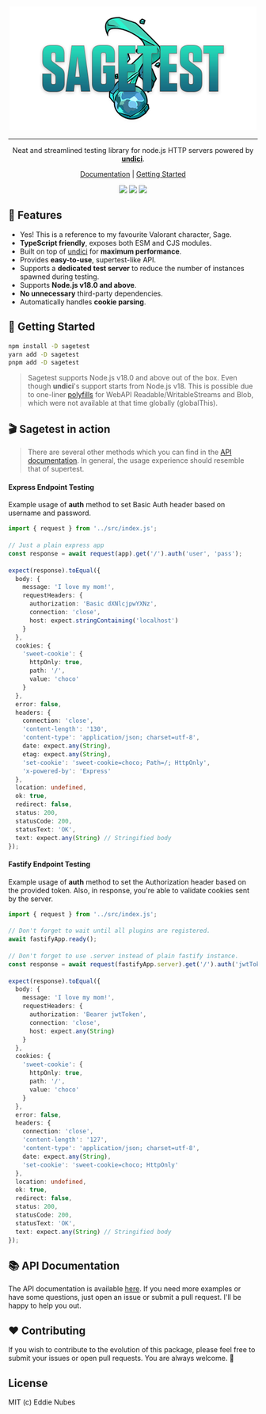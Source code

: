 <p align="center">
    <img src="misc/logo.png">
</p>
<hr>
<p align="center">
    Neat and streamlined testing library for node.js HTTP servers powered by <a href="https://github.com/nodejs/undici"><strong>undici</strong></a>.
<p>
<p align="center">
 <a href="https://eddienubes.github.io/sagetest/">Documentation</a> | <a href="https://eddienubes.github.io/sagetest/getting-started/introduction/">Getting Started</a>
</p>
<p align="center">
  <a href="https://www.npmjs.com/package/sagetest"><img src="https://img.shields.io/npm/v/sagetest?color=729B1B&label=npm"/></a>
  <a href="https://github.com/eddienubes/sagetest/actions/workflows/ci.yml"><img src="https://github.com/eddienubes/sagetest/actions/workflows/ci.yml/badge.svg?branch=main"/></a>
  <a href="https://codecov.io/gh/eddienubes/sagetest" ><img src="https://codecov.io/gh/eddienubes/sagetest/graph/badge.svg?token=UFSWU4BEEB"/></a>
</p>

## 🌟 Features

- Yes! This is a reference to my favourite Valorant character, Sage.
- **TypeScript friendly**, exposes both ESM and CJS modules.
- Built on top of [undici](https://github.com/nodejs/undici) for **maximum performance**.
- Provides **easy-to-use**, supertest-like API.
- Supports a **dedicated test server** to reduce the number of instances spawned during testing.
- Supports **Node.js v18.0 and above**.
- **No unnecessary** third-party dependencies.
- Automatically handles **cookie parsing**.

## 🚀 Getting Started

```sh
npm install -D sagetest
yarn add -D sagetest
pnpm add -D sagetest
```

> Sagetest supports Node.js v18.0 and above out of the box.
> Even though **undici**'s support starts from Node.js v18.
> This is possible due to one-liner [polyfills](https://github.com/eddienubes/sagetest/blob/main/src/polyfill.ts) for
> WebAPI Readable/WritableStreams and Blob,
> which were not available at that time globally (globalThis).

## 🎬 Sagetest in action

> There are several other methods which you can find in the [API documentation](https://eddienubes.github.io/sagetest/).
> In general, the usage experience should resemble that of supertest.

#### Express Endpoint Testing

Example usage of **auth** method to set Basic Auth header based on username and password.

```ts
import { request } from '../src/index.js';

// Just a plain express app
const response = await request(app).get('/').auth('user', 'pass');

expect(response).toEqual({
  body: {
    message: 'I love my mom!',
    requestHeaders: {
      authorization: 'Basic dXNlcjpwYXNz',
      connection: 'close',
      host: expect.stringContaining('localhost')
    }
  },
  cookies: {
    'sweet-cookie': {
      httpOnly: true,
      path: '/',
      value: 'choco'
    }
  },
  error: false,
  headers: {
    connection: 'close',
    'content-length': '130',
    'content-type': 'application/json; charset=utf-8',
    date: expect.any(String),
    etag: expect.any(String),
    'set-cookie': 'sweet-cookie=choco; Path=/; HttpOnly',
    'x-powered-by': 'Express'
  },
  location: undefined,
  ok: true,
  redirect: false,
  status: 200,
  statusCode: 200,
  statusText: 'OK',
  text: expect.any(String) // Stringified body
});
```

#### Fastify Endpoint Testing

Example usage of **auth** method to set the Authorization header based on the provided token.
Also, in response, you're able to validate cookies sent by the server.

```ts
import { request } from '../src/index.js';

// Don't forget to wait until all plugins are registered.
await fastifyApp.ready();

// Don't forget to use .server instead of plain fastify instance.
const response = await request(fastifyApp.server).get('/').auth('jwtToken');

expect(response).toEqual({
  body: {
    message: 'I love my mom!',
    requestHeaders: {
      authorization: 'Bearer jwtToken',
      connection: 'close',
      host: expect.any(String)
    }
  },
  cookies: {
    'sweet-cookie': {
      httpOnly: true,
      path: '/',
      value: 'choco'
    }
  },
  error: false,
  headers: {
    connection: 'close',
    'content-length': '127',
    'content-type': 'application/json; charset=utf-8',
    date: expect.any(String),
    'set-cookie': 'sweet-cookie=choco; HttpOnly'
  },
  location: undefined,
  ok: true,
  redirect: false,
  status: 200,
  statusCode: 200,
  statusText: 'OK',
  text: expect.any(String) // Stringified body
});
```

## 📚 API Documentation

The API documentation is available [here](https://eddienubes.github.io/sagetest/).
If you need more examples or have some questions, just open an issue or submit a pull request.
I'll be happy to help you out.

## ❤️ Contributing

If you wish to contribute to the evolution of this package,
please feel free to submit your issues or open pull requests.
You are always welcome.
🥰

## License

MIT (c) Eddie Nubes






